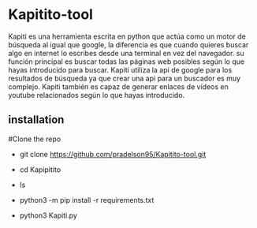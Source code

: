 # Kapitito-tool

Kapiti es una herramienta escrita en python que actúa como un motor de búsqueda al igual que google, la diferencia es que cuando quieres buscar algo en internet  lo escribes desde una terminal en vez del navegador. su función principal es buscar todas las páginas web posibles según lo que hayas introducido para buscar. Kapiti utiliza la api de google para los resultados de búsqueda ya que crear una api para un buscador es muy complejo. Kapiti también es capaz de generar enlaces de vídeos en youtube relacionados según lo que hayas introducido.

## installation
#Clone the repo

- git clone https://github.com/pradelson95/Kapitito-tool.git

- cd Kapipitito

- ls

- python3 -m pip install -r requirements.txt

- python3 Kapiti.py
